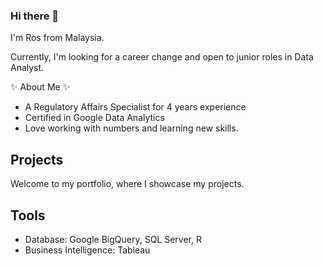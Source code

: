 ### Hi there 👋

<!--
**Rosyahirah/Rosyahirah** is a ✨ _special_ ✨ repository because its `README.md` (this file) appears on your GitHub profile.

Here are some ideas to get you started:

- 🔭 I’m currently working on ...
- 🌱 I’m currently learning ...
- 👯 I’m looking to collaborate on ...
- 🤔 I’m looking for help with ...
- 💬 Ask me about ...
- 📫 How to reach me: ...
- 😄 Pronouns: ...
- ⚡ Fun fact: ...
-->

I'm Ros from Malaysia. 

Currently, I'm looking for a career change and open to junior roles in Data Analyst.

✨ About Me ✨
- A Regulatory Affairs Specialist for 4 years experience
- Certified in Google Data Analytics
- Love working with numbers and learning new skills.

## Projects
Welcome to my portfolio, where I showcase my projects.

## Tools
- Database: Google BigQuery, SQL Server, R
- Business Intelligence: Tableau
